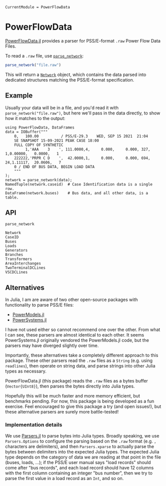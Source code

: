 ```@meta
CurrentModule = PowerFlowData
```

# PowerFlowData

[PowerFlowData.jl](https://github.com/nickrobinson251/PowerFlowData.jl)
provides a parser for PSS/E-format `.raw` Power Flow Data Files.

To read a `.raw` file, use [`parse_network`](@ref):
```julia
parse_network("file.raw")
```
This will return a [`Network`](@ref) object, which contains the data parsed into dedicated structures matching the PSS/E-format specification.

## Example

Usually your data will be in a file, and you'd read it with `parse_network("file.raw")`,
but here we'll pass in the data directly, to show how it matches to the output:

```@repl
using PowerFlowData, DataFrames
data = IOBuffer("""
    0,   100.00          / PSS/E-29.3    WED, SEP 15 2021  21:04
    SE SNAPSHOT 15-09-2021 PEAK CASE 18:00
    FULL COPY OF SYNTHETIC
         1,'AAA    3    ', 111.0000,4,     0.000,     0.000, 327,   1,0.00000,   0.0000,   1
    222222,'PRPR C D    ',  42.0000,1,     0.000,     0.000, 694,  24,1.11117,  20.0606,   7
    0 / END OF BUS DATA, BEGIN LOAD DATA
    """
);
network = parse_network(data);
NamedTuple(network.caseid)  # Case Identification data is a single row.
DataFrame(network.buses)    # Bus data, and all other data, is a table.
```

## API

```@docs
parse_network
```

```@docs
Network
CaseID
Buses
Loads
Generators
Branches
Transformers
AreaInterchanges
TwoTerminalDCLines
VSCDCLines
```

## Alternatives

In Julia, I am are aware of two other open-source packages with functionality to parse PSS/E files:
  - [PowerModels.jl](https://lanl-ansi.github.io/PowerModels.jl/stable/parser/#PTI-Data-Files-(PSS/E))
  - [PowerSystems.jl](https://nrel-siip.github.io/PowerSystems.jl/stable/modeler_guide/generated_parsing/)

I have not used either so cannot recommend one over the other.
From what I can see, these parsers are almost identical to each other.
It seems PowerSystems.jl originally vendored the PowerModels.jl code, but the parsers may have diverged slightly over time.

Importantly, these alternatives take a completely different approach to this package.
These other parsers read the `.raw` files as a `String` (e.g. using `readlines`), then operate on string data, and parse strings into other Julia types as necessary.

PowerFlowData.jl (this package) reads the `.raw` files as a bytes buffer (`Vector{UInt8}`), then parses the bytes directly into Julia types.

Hopefully this will be much faster and more memory efficient, but benchmarks pending.
For now, this package is being developed as a fun exercise.
Feel encouraged to give this package a try (and open issues!), but these alternative parsers are surely more battle-tested!

### Implementation details

We use [Parsers.jl](https://github.com/JuliaData/Parsers.jl/) to parse bytes into Julia types.
Broadly speaking, we use `Parsers.Options` to configure the parsing based on the `.raw` format (e.g. `,` characters are delimiters), and then `Parsers.xparse` to actually parse the bytes between delimiters into the expected Julia types.
The expected Julia type depends on the category of data we are reading at that point in the file (buses, loads, …);
if the PSS/E user manual says "load records" should come after "bus records", and each load record should have 12 columns with the first column containing an integer "bus number", then we try to parse the first value in a load record as an `Int`, and so on.
